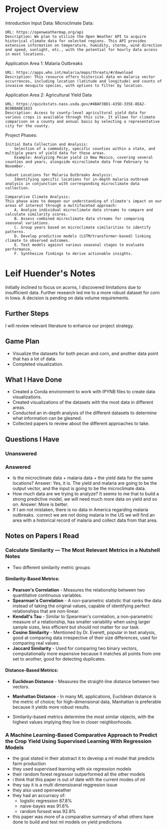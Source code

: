 # Project Overview
Introduction
Input Data:
Microclimate Data:

    URL: https://openweathermap.org/api
    Description: We plan to utilize the Open Weather API to acquire historical climate data for selected regions. This API provides extensive information on temperature, humidity, storms, wind direction and speed, sunlight, etc., with the potential for hourly data access in most locations.

Application Area 1: Malaria Outbreaks

    URL: https://apps.who.int/malaria/maps/threats/#/download
    Description: This resource offers historical data on malaria vector occurrences, including location (latitude and longitude) and counts of invasive mosquito species, with options to filter by location.

Application Area 2: Agricultural Yield Data

    URL: https://quickstats.nass.usda.gov/#4BAF38D1-435D-335E-8EA2-BC0B8ADE1833
    Description: Access to county-level agricultural yield data for various crops is available through this site. It allows for climate comparison on a county and annual basis by selecting a representative city for the county.

Project Phases:

    Initial Data Collection and Analysis:
        Selection of a commodity, specific counties within a state, and multiple years of yield data for those areas.
        Example: Analyzing Pecan yield in New Mexico, covering several counties and years, alongside microclimate data from February to November.

    Subset Locations for Malaria Outbreaks Analysis:
        Identifying specific locations for in-depth malaria outbreak analysis in conjunction with corresponding microclimate data collection.

    Comparative Climate Analysis:
    This phase aims to deepen our understanding of climate's impact on our areas of interest through a multifaceted approach:
        A. Analyze individual microclimate data streams to compare and calculate similarity scores.
        B. Assess combined microclimate data streams for comparing seasonal variations.
        C. Group years based on microclimate similarities to identify patterns.
        D. Develop predictive models (LSTM/transformer-based) linking climate to observed outcomes.
        E. Test models against various seasonal stages to evaluate performance.
        F. Synthesize findings to derive actionable insights.

# Leif Huender's Notes

Initially inclined to focus on acorns, I discovered limitations due to insufficient data. Further research led me to a more robust dataset for corn in Iowa. A decision is pending on data volume requirements.

## Further Steps

I will review relevant literature to enhance our project strategy.

## Game Plan

- Visualize the datasets for both pecan and corn, and another data point that has a lot of data.
- Completed visualization.

## What I Have Done

- Created a Conda environment to work with IPYNB files to create data visualizations.
- Created visualizations of the datasets with the most data in different areas.
- Conducted an in-depth analysis of the different datasets to determine what information can be gleaned.
- Collected papers to review about the different approaches to take.

## Questions I Have

### Unanswered



### Answered

- Is the microclimate data + malaria data + the yield data for the same locations? Answer: Yes, it is. The yield and malaria are going to be the output vector, and the input is going to be the microclimate data.
- How much data are we trying to analyze? It seems to me that to build a strong predictive model, we will need much more data on yield and so on. Answer: More is better.
- If I am not mistaken, there is no data in America regarding malaria outbreaks. :correct we are not doing malaria in the US we will find an area with a historical record of malaria and collect data from that area.

## Notes on Papers I Read

### Calculate Similarity — The Most Relevant Metrics in a Nutshell Notes

- Two different similarity metric groups:

#### Similarity-Based Metrics:

- **Pearson's Correlation** - Measures the relationship between two quantitative continuous variables.
- **Spearman's Correlation** - A non-parametric statistic that ranks the data instead of taking the original values, capable of identifying perfect relationships that are non-linear.
- **Kendall's Tau** - Similar to Spearman's correlation, a non-parametric measure of a relationship, has smaller variability when using larger sample sizes, less efficient but should not matter for our task.
- **Cosine Similarity** - Mentioned by Dr. Everett, popular in text analysis, good at comparing data irrespective of their size differences, used for comparing real values.
- **Jaccard Similarity** - Used for comparing two binary vectors, computationally more expensive because it matches all points from one set to another, good for detecting duplicates.

#### Distance-Based Metrics:

- **Euclidean Distance** - Measures the straight-line distance between two vectors.
- **Manhattan Distance** - In many ML applications, Euclidean distance is the metric of choice; for high-dimensional data, Manhattan is preferable because it yields more robust results.

- Similarity-based metrics determine the most similar objects, with the highest values implying they live in closer neighborhoods.

### A Machine Learning-Based Comparative Approach to Predict the Crop Yield Using Supervised Learning With Regression Models

- the goal stated in their abstract it to develop a ml model that predicts farm production
- they used supervised learning with six regression models
- their random forest regressor outperformed all the other models
- i think that this paper is out of date with the current modes of ml 
- they say it is a multi dimensioanal reggresion issue
- they also used openweather
- they had an accurracy of:
    - logistic regression 87.8% 
    - naive-bayes was 91.6%
    - random forsest was 92.8%
- this paper was more of a comparative summary of what others have done to build and test ml models on yield predictions
